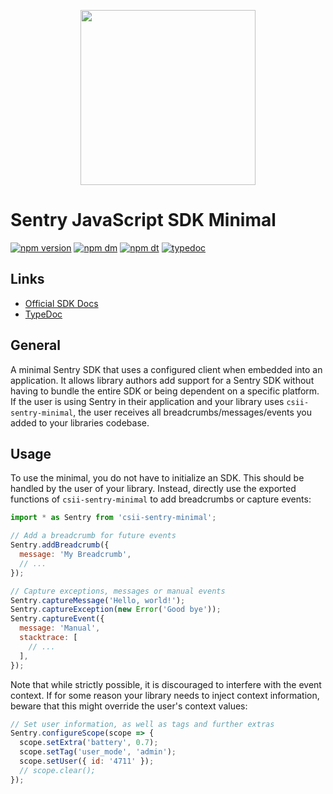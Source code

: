 <p align="center">
  <a href="https://sentry.io" target="_blank" align="center">
    <img src="https://sentry-brand.storage.googleapis.com/sentry-logo-black.png" width="280">
  </a>
  <br />
</p>

# Sentry JavaScript SDK Minimal

[![npm version](https://img.shields.io/npm/v/csii-sentry-minimal.svg)](https://www.npmjs.com/package/csii-sentry-minimal)
[![npm dm](https://img.shields.io/npm/dm/csii-sentry-minimal.svg)](https://www.npmjs.com/package/csii-sentry-minimal)
[![npm dt](https://img.shields.io/npm/dt/csii-sentry-minimal.svg)](https://www.npmjs.com/package/csii-sentry-minimal)
[![typedoc](https://img.shields.io/badge/docs-typedoc-blue.svg)](http://getsentry.github.io/sentry-javascript/)

## Links

- [Official SDK Docs](https://docs.sentry.io/quickstart/)
- [TypeDoc](http://getsentry.github.io/sentry-javascript/)

## General

A minimal Sentry SDK that uses a configured client when embedded into an application. It allows library authors add
support for a Sentry SDK without having to bundle the entire SDK or being dependent on a specific platform. If the user
is using Sentry in their application and your library uses `csii-sentry-minimal`, the user receives all
breadcrumbs/messages/events you added to your libraries codebase.

## Usage

To use the minimal, you do not have to initialize an SDK. This should be handled by the user of your library. Instead,
directly use the exported functions of `csii-sentry-minimal` to add breadcrumbs or capture events:

```javascript
import * as Sentry from 'csii-sentry-minimal';

// Add a breadcrumb for future events
Sentry.addBreadcrumb({
  message: 'My Breadcrumb',
  // ...
});

// Capture exceptions, messages or manual events
Sentry.captureMessage('Hello, world!');
Sentry.captureException(new Error('Good bye'));
Sentry.captureEvent({
  message: 'Manual',
  stacktrace: [
    // ...
  ],
});
```

Note that while strictly possible, it is discouraged to interfere with the event context. If for some reason your
library needs to inject context information, beware that this might override the user's context values:

```javascript
// Set user information, as well as tags and further extras
Sentry.configureScope(scope => {
  scope.setExtra('battery', 0.7);
  scope.setTag('user_mode', 'admin');
  scope.setUser({ id: '4711' });
  // scope.clear();
});
```

